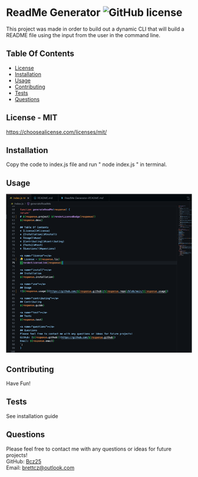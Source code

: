 # ReadMe Generator ![GitHub license](https://img.shields.io/github/license/Naereen/StrapDown.js.svg)
This project was made in order to build out a dynamic CLI that will build a README file using the input from the user in the command line.

## Table Of Contents
* [License](#license)   
* [Installation](#install)
* [Usage](#use)
* [Contributing](#contributing)
* [Tests](#test)
* [Questions](#questions)

<a name="license"></a>
## License - MIT
https://choosealicense.com/licenses/mit/

<a name="install"></a>
## Installation
Copy the code to index.js file and run " node index.js " in terminal.

<a name="use"></a>
## Usage
![appSS.png](https://github.com/Bcz25/readme-gen/blob/main/appSS.png)

<a name="contributing"></a>
## Contributing
Have Fun!

<a name="test"></a>
## Tests
See installation guide

<a name="questions"></a>
## Questions
Please feel free to contact me with any questions or ideas for future projects!<br>
GitHub: [Bcz25](https://github.com/Bcz25)<br>
Email: brettcz@outlook.com
